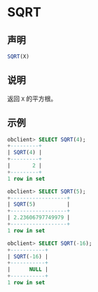 # SQRT

## 声明

```sql
SQRT(X)
```

## 说明

返回 `X` 的平方根。

## 示例

```sql
obclient> SELECT SQRT(4);
+---------+
| SQRT(4) |
+---------+
|       2 |
+---------+
1 row in set 

obclient> SELECT SQRT(5);
+------------------+
| SQRT(5)          |
+------------------+
| 2.23606797749979 |
+------------------+
1 row in set 

obclient> SELECT SQRT(-16);
+-----------+
| SQRT(-16) |
+-----------+
|      NULL |
+-----------+
1 row in set 
```
